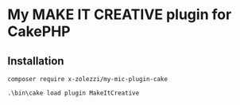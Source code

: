 # My MAKE IT CREATIVE plugin for CakePHP

## Installation

```
composer require x-zolezzi/my-mic-plugin-cake
```

```
.\bin\cake load plugin MakeItCreative
```
